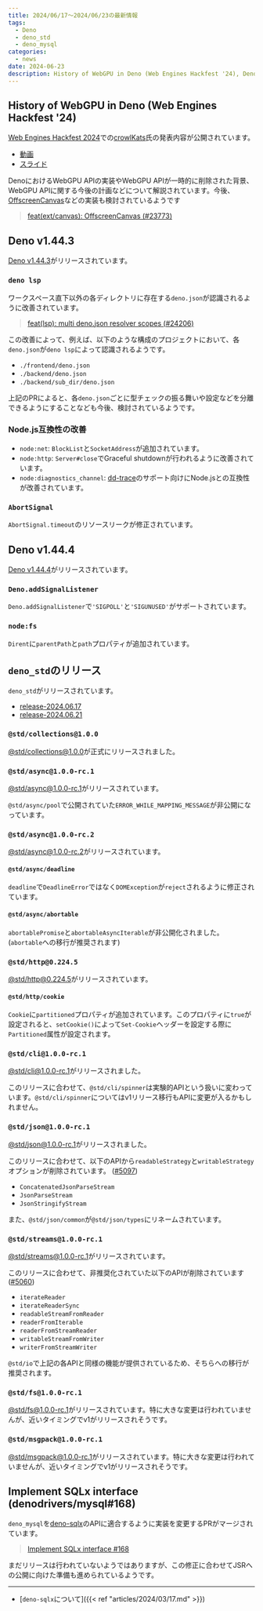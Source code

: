 ```yaml
---
title: 2024/06/17〜2024/06/23の最新情報
tags:
  - Deno
  - deno_std
  - deno_mysql
categories:
  - news
date: 2024-06-23
description: History of WebGPU in Deno (Web Engines Hackfest '24), Deno v1.44.3 (deno lspにおける複数のdeno.jsonの取り扱いが改善, など), Deno v1.44.4 (SIGPOLLとSIGUNUSEDのサポート), deno_stdのリリース (@std/collections@1.0.0がリリース, など), Implement SQLx interface (denodrivers/mysql#168)
---
```


## History of WebGPU in Deno (Web Engines Hackfest '24)

[Web Engines Hackfest 2024](https://webengineshackfest.org/)での[crowlKats](https://github.com/crowlKats)氏の発表内容が公開されています。

- [動画](https://www.youtube.com/watch?v=vwZh1WKzYl8)
- [スライド](https://webengineshackfest.org/2024/slides/history_of_webgpu_in_deno_by_leo_kettmeir.pdf)

DenoにおけるWebGPU APIの実装やWebGPU APIが一時的に削除された背景、WebGPU APIに関する今後の計画などについて解説されています。今後、[OffscreenCanvas](https://developer.mozilla.org/en-US/docs/Web/API/OffscreenCanvas)などの実装も検討されているようです

> [feat(ext/canvas): OffscreenCanvas (#23773)](https://github.com/denoland/deno/pull/23773)

## Deno v1.44.3

[Deno v1.44.3](https://github.com/denoland/deno/releases/tag/v1.44.3)がリリースされています。

### `deno lsp`

ワークスペース直下以外の各ディレクトリに存在する`deno.json`が認識されるように改善されています。

> [feat(lsp): multi deno.json resolver scopes (#24206)](https://github.com/denoland/deno/pull/24206)

この改善によって、例えば、以下のような構成のプロジェクトにおいて、各`deno.json`が`deno lsp`によって認識されるようです。

- `./frontend/deno.json`
- `./backend/deno.json`
- `./backend/sub_dir/deno.json`

上記のPRによると、各`deno.json`ごとに型チェックの振る舞いや設定などを分離できるようにすることなども今後、検討されているようです。

### Node.js互換性の改善

- `node:net`: `BlockList`と`SocketAddress`が追加されています。
- `node:http`: `Server#close`でGraceful shutdownが行われるように改善されています。
- `node:diagnostics_channel`: [dd-trace](https://github.com/DataDog/dd-trace-js)のサポート向けにNode.jsとの互換性が改善されています。

### `AbortSignal`

`AbortSignal.timeout`のリソースリークが修正されています。

## Deno v1.44.4

[Deno v1.44.4](https://github.com/denoland/deno/releases/tag/v1.44.4)がリリースされています。

### `Deno.addSignalListener`

`Deno.addSignalListener`で`'SIGPOLL'`と`'SIGUNUSED'`がサポートされています。

### `node:fs`

`Dirent`に`parentPath`と`path`プロパティが追加されています。

## `deno_std`のリリース

`deno_std`がリリースされています。

- [release-2024.06.17](https://github.com/denoland/deno_std/releases/tag/release-2024.06.17)
- [release-2024.06.21](https://github.com/denoland/deno_std/releases/tag/release-2024.06.21)

### `@std/collections@1.0.0`

[@std/collections@1.0.0](https://jsr.io/@std/collections@1.0.0)が正式にリリースされました。

### `@std/async@1.0.0-rc.1`

[@std/async@1.0.0-rc.1](https://jsr.io/@std/async@1.0.0-rc.1)がリリースされています。

`@std/async/pool`で公開されていた`ERROR_WHILE_MAPPING_MESSAGE`が非公開になっています。

### `@std/async@1.0.0-rc.2`

[@std/async@1.0.0-rc.2](https://jsr.io/@std/async@1.0.0-rc.2)がリリースされています。

#### `@std/async/deadline`

`deadline`で`DeadlineError`ではなく`DOMException`が`reject`されるように修正されています。

#### `@std/async/abortable`

`abortablePromise`と`abortableAsyncIterable`が非公開化されました。(`abortable`への移行が推奨されます)

### `@std/http@0.224.5`

[@std/http@0.224.5](https://jsr.io/@std/http@0.224.5)がリリースされています。

#### `@std/http/cookie`

`Cookie`に`partitioned`プロパティが追加されています。このプロパティに`true`が設定されると、`setCookie()`によって`Set-Cookie`ヘッダーを設定する際に`Partitioned`属性が設定されます。

### `@std/cli@1.0.0-rc.1`

[@std/cli@1.0.0-rc.1](https://jsr.io/@std/cli@1.0.0-rc.1)がリリースされました。

このリリースに合わせて、`@std/cli/spinner`は実験的APIという扱いに変わっています。`@std/cli/spinner`についてはv1リリース移行もAPIに変更が入るかもしれません。

### `@std/json@1.0.0-rc.1`

[@std/json@1.0.0-rc.1](https://jsr.io/@std/json@1.0.0-rc.1)がリリースされました。

このリリースに合わせて、以下のAPIから`readableStrategy`と`writableStrategy`オプションが削除されています。 ([#5097](https://github.com/denoland/deno_std/pull/5097))

- `ConcatenatedJsonParseStream`
- `JsonParseStream`
- `JsonStringifyStream`

また、`@std/json/common`が`@std/json/types`にリネームされています。

### `@std/streams@1.0.0-rc.1`

[@std/streams@1.0.0-rc.1](https://jsr.io/@std/streams@1.0.0-rc.1)がリリースされています。

このリリースに合わせて、非推奨化されていた以下のAPIが削除されています ([#5060](https://github.com/denoland/deno_std/pull/5060))

- `iterateReader`
- `iterateReaderSync`
- `readableStreamFromReader`
- `readerFromIterable`
- `readerFromStreamReader`
- `writableStreamFromWriter`
- `writerFromStreamWriter`

`@std/io`で上記の各APIと同様の機能が提供されているため、そちらへの移行が推奨されます。

### `@std/fs@1.0.0-rc.1`

[@std/fs@1.0.0-rc.1](https://jsr.io/@std/fs@1.0.0-rc.1)がリリースされています。特に大きな変更は行われていませんが、近いタイミングでv1がリリースされそうです。

### `@std/msgpack@1.0.0-rc.1`

[@std/msgpack@1.0.0-rc.1](https://jsr.io/@std/msgpack@1.0.0-rc.1)がリリースされています。特に大きな変更は行われていませんが、近いタイミングでv1がリリースされそうです。

## Implement SQLx interface (denodrivers/mysql#168)

`deno_mysql`を[deno-sqlx](https://github.com/halvardssm/deno-sqlx/pull/1)のAPIに適合するように実装を変更するPRがマージされています。

> [Implement SQLx interface #168](https://github.com/denodrivers/mysql/pull/168)

まだリリースは行われていないようではありますが、この修正に合わせてJSRへの公開に向けた準備も進められているようです。

---

- [`deno-sqlx`について]({{< ref "articles/2024/03/17.md" >}})
